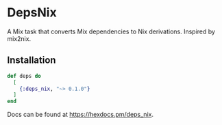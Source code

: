 # DepsNix

A Mix task that converts Mix dependencies to Nix derivations. Inspired by mix2nix.

## Installation

```elixir
def deps do
  [
    {:deps_nix, "~> 0.1.0"}
  ]
end
```

Docs can be found at <https://hexdocs.pm/deps_nix>.
